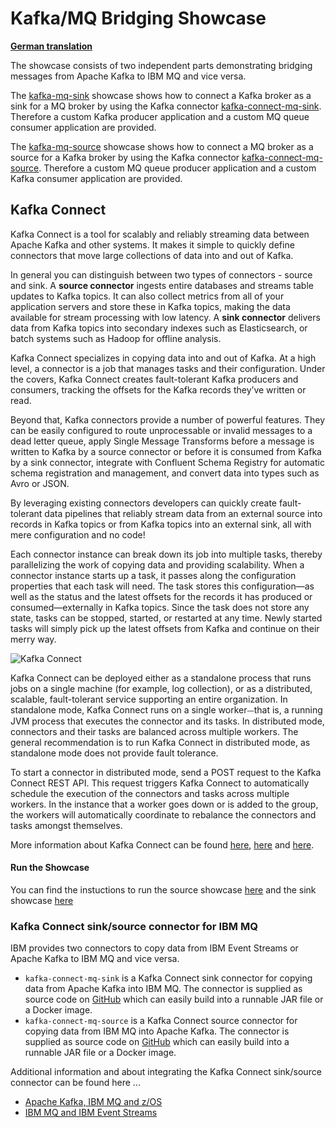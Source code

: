 # Kafka/MQ Bridging Showcase

**[German translation](README_de.md)**

The showcase consists of two independent parts demonstrating bridging messages from Apache Kafka to IBM MQ and vice versa.

The [kafka-mq-sink](kafka-mq-sink/README.md) showcase shows how to connect a Kafka broker as a sink for a MQ broker by using the Kafka 
connector [kafka-connect-mq-sink](https://github.com/ibm-messaging/kafka-connect-mq-sink). Therefore a custom Kafka 
producer application and a custom MQ queue consumer application are provided.

The [kafka-mq-source](kafka-mq-source/README.md) showcase shows how to connect a MQ broker as a source for a Kafka broker by using the Kafka 
connector [kafka-connect-mq-source](https://github.com/ibm-messaging/kafka-connect-mq-source). Therefore a custom MQ queue producer 
application and a custom Kafka consumer application are provided.

## Kafka Connect

Kafka Connect is a tool for scalably and reliably streaming data between Apache Kafka and other systems. It makes it simple to quickly 
define connectors that move large collections of data into and out of Kafka. 

In general you can distinguish between two types of connectors - source and sink. A **source connector** ingests entire databases and 
streams table updates to Kafka topics. It can also collect metrics from all of your application servers and store these in Kafka topics, 
making the data available for stream processing with low latency. A **sink connector** delivers data from Kafka topics into secondary 
indexes such as Elasticsearch, or batch systems such as Hadoop for offline analysis.

Kafka Connect specializes in copying data into and out of Kafka. At a high level, a connector is a job that manages tasks and their 
configuration. Under the covers, Kafka Connect creates fault-tolerant Kafka producers and consumers, tracking the offsets for the Kafka 
records they’ve written or read.

Beyond that, Kafka connectors provide a number of powerful features. They can be easily configured to route unprocessable or invalid 
messages to a dead letter queue, apply Single Message Transforms before a message is written to Kafka by a source connector or before it is
consumed from Kafka by a sink connector, integrate with Confluent Schema Registry for automatic schema registration and management, and 
convert data into types such as Avro or JSON. 

By leveraging existing connectors developers can quickly create fault-tolerant data pipelines that reliably stream data from an external 
source into records in Kafka topics or from Kafka topics into an external sink, all with mere configuration and no code!

Each connector instance can break down its job into multiple tasks, thereby parallelizing the work of copying data and providing 
scalability. When a connector instance starts up a task, it passes along the configuration properties that each task will need. The task 
stores this configuration—as well as the status and the latest offsets for the records it has produced or consumed—externally in Kafka 
topics. Since the task does not store any state, tasks can be stopped, started, or restarted at any time. Newly started tasks will simply 
pick up the latest offsets from Kafka and continue on their merry way.

![Kafka Connect](https://cdn.confluent.io/wp-content/uploads/kafka-connect-2.png)

Kafka Connect can be deployed either as a standalone process that runs jobs on a single machine (for example, log collection), or as a 
distributed, scalable, fault-tolerant service supporting an entire organization. In standalone mode, Kafka Connect runs on a single 
worker⏤that is, a running JVM process that executes the connector and its tasks. In distributed mode, connectors and their tasks are 
balanced across multiple workers. The general recommendation is to run Kafka Connect in distributed mode, as standalone mode does not 
provide fault tolerance.

To start a connector in distributed mode, send a POST request to the Kafka Connect REST API. This request triggers Kafka Connect to 
automatically schedule the execution of the connectors and tasks across multiple workers. In the instance that a worker goes down or is 
added to the group, the workers will automatically coordinate to rebalance the connectors and tasks amongst themselves.

More information about Kafka Connect can be found [here](http://kafka.apache.org/documentation.html#connect), 
[here](https://docs.confluent.io/current/connect/index.html) and 
[here](https://www.confluent.jp/blog/create-dynamic-kafka-connect-source-connectors/).


#### Run the Showcase

You can find the instuctions to run the source showcase [here](./kafka-mq-source/README.md) and the sink showcase [here](./kafka-mq-sink/README.md)


### Kafka Connect sink/source connector for IBM MQ

IBM provides two connectors to copy data from IBM Event Streams or Apache Kafka to IBM MQ and vice versa.   

* `kafka-connect-mq-sink` is a Kafka Connect sink connector for copying data from Apache Kafka into IBM MQ. The connector is supplied as 
source code on [GitHub](https://github.com/ibm-messaging/kafka-connect-mq-sink) which can easily build into a runnable JAR file or a Docker
image.
* `kafka-connect-mq-source` is a Kafka Connect source connector for copying data from IBM MQ into Apache Kafka. The connector is supplied as
source code on [GitHub](https://github.com/ibm-messaging/kafka-connect-mq-source) which can easily build into a runnable JAR file or a 
Docker image.

Additional information and about integrating the Kafka Connect sink/source connector can be found here ... 
* [Apache Kafka, IBM MQ and z/OS](https://community.ibm.com/community/user/imwuc/viewdocument/kafka-connectors-for-ibm-mq-a-mq)
* [IBM MQ and IBM Event Streams](https://medium.com/@khongks/making-ibm-mq-talking-to-kafka-ibm-event-stream-7d57368402e1)
